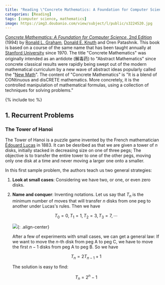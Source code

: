 ```yaml
---
title: "Reading \"Concrete Mathematics: A Foundation for Computer Science, 2nd Edition\""
categories: [Reading]
tags: [computer science, mathematics]
image: https://img3.doubanio.com/view/subject/l/public/s3224520.jpg
---
```


[*Concrete Mathematics: A Foundation for Computer Science*, 2nd Edition](https://www.amazon.com/dp/0201558025) (1994) by [Ronald L. Graham](http://www.math.ucsd.edu/~fan/ron/), [Donald E. Knuth](https://www-cs-faculty.stanford.edu/~knuth/) and Oren Patashnik. This book is based on a course of the same name that has been taught annually at [Stanford University](https://www.stanford.edu/) since 1970. The title "Concrete Mathematics" was originally intended as an antidote (解毒药) to "Abstract Mathematics" since concrete classical results were rapidly being swept out of the modern mathematical curriculum by a new wave of abstract ideas popularly called the "[New Math](https://en.wikipedia.org/wiki/New_Math)". The content of "Concrete Mathematics" is "It is a blend of CONtinuous and disCRETE mathematics. More concretely, it is the controlled manipulation of mathematical formulas, using a collection of techniques for solving problems."

{% include toc %}

## 1. Recurrent Problems

### The Tower of Hanoi

The Tower of Hanoi is a puzzle game invented by the French mathematician [Édouard Lucas](https://en.wikipedia.org/wiki/%C3%89douard_Lucas) in 1883. It can be desribed as that we are given a tower of $n$ disks, initially stacked in decreasing size on one of three pegs; The objective is to transfer the entire tower to one of the other pegs, moving only one disk at a time and never moving a larger one onto a smaller.

In this first sample problem, the authors teach us two general strategies:

1. **Look at small cases**: Considering we have two, or one, or even zero disks.
2. **Name and conquer**: Inventing notations. Let us say that $T_n$ is the minimum number of moves that will transfer $n$ disks from one peg to another under Lucas's rules. Then we have

    $$
    T_0 = 0, T_1 = 1, T_2 = 3, T_3 = 7, \cdots
    $$

    ![](https://upload.wikimedia.org/wikipedia/commons/6/60/Tower_of_Hanoi_4.gif){: .align-center}

    After a few of experiments with small cases, we can get a general law: If we want to move the $n$-th disk from peg A to peg C, we have to move the first $n-1$ disks from peg A to peg B. So we have

    $$
    T_n = 2T_{n-1} + 1
    $$

    The solution is easy to find: 

    $$
    T_n = 2^n - 1
    $$